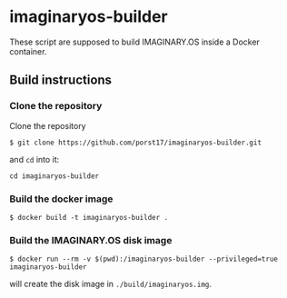 # imaginaryos-builder

These script are supposed to build IMAGINARY.OS inside a Docker container.

## Build instructions

### Clone the repository

Clone the repository
```
$ git clone https://github.com/porst17/imaginaryos-builder.git
```
and `cd` into it:
```
cd imaginaryos-builder
```

### Build the docker image
```
$ docker build -t imaginaryos-builder .
```

### Build the IMAGINARY.OS disk image
```
$ docker run --rm -v $(pwd):/imaginaryos-builder --privileged=true imaginaryos-builder
```
will create the disk image in `./build/imaginaryos.img`.
